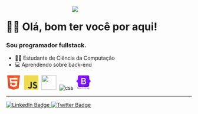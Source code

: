 <img src = "banner.gif" width = "325px" align = "right">

# 🐱‍👤 Olá, bom ter você por aqui!
  

### Sou programador fullstack. 

- 👩‍💻 Estudante de Ciência da Computação
- 💻 Aprendendo sobre back-end

<div>
  <img src="https://github.com/devicons/devicon/blob/master/icons/html5/html5-original.svg" title="HTML5" alt="HTML" width="40" height="40"/>&nbsp;
  <img src="https://github.com/devicons/devicon/blob/master/icons/javascript/javascript-original.svg" title="JavaScript" alt="JavaScript" width="40" height="40"/>&nbsp;
  <img src="https://cdn.jsdelivr.net/gh/devicons/devicon/icons/nodejs/nodejs-original.svg" width="40" height="40" />&nbsp;
  <img src="https://github.com/devicons/devicon/blob/master/icons/css3/css3-original-wordmark.svg](https://github.com/devicons/devicon/blob/master/icons/react/react-original.svg" title="css" alt="css" width="40" height="40"/>&nbsp;
  <img src="https://github.com/devicons/devicon/blob/master/icons/bootstrap/bootstrap-original-wordmark.svg" title="Bootstrap" alt="Bootstrap" width="40" height="40"/>&nbsp;
</div>

---
<div id="badges">
  <a href = "https://www.linkedin.com/in/rafael-debussi-556654263">
    <img src="https://img.shields.io/badge/LinkedIn-blue?style=for-the-badge&logo=linkedin&logoColor=white" alt="LinkedIn Badge"/>
  </a>
  <a href="https://twitter.com/RDebussi">
  <img src="https://img.shields.io/badge/Twitter-blue?style=for-the-badge&logo=twitter&logoColor=white" alt="Twitter Badge"/>
  </a>
</div>
